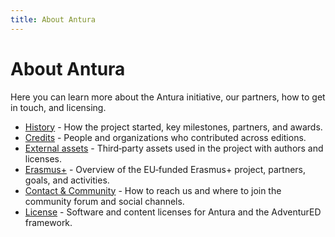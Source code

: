 ```yaml
---
title: About Antura
---
```


# About Antura

Here you can learn more about the Antura initiative, our partners, how to get in touch, and licensing.

- [History](./history.md) - How the project started, key milestones, partners, and awards.
- [Credits](./credits.md) - People and organizations who contributed across editions.
- [External assets](./credits-assets.md) - Third‑party assets used in the project with authors and licenses.
- [Erasmus+](./erasmus/) - Overview of the EU‑funded Erasmus+ project, partners, goals, and activities.
- [Contact & Community](./contact.md) - How to reach us and where to join the community forum and social channels.
- [License](./license.md) - Software and content licenses for Antura and the AdventurED framework.

